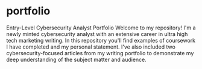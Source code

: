 # portfolio
Entry-Level Cybersecurity Analyst Portfolio
Welcome to my repository! I'm a newly minted cybersecurity analyst with an extensive career in ultra high tech marketing writing. In this repository you'll find examples of coursework I have completed and my personal statement. I've also included two cybersecurity-focused articles from my writing portfolio to demonstrate my deep understanding of the subject matter and audience. 
